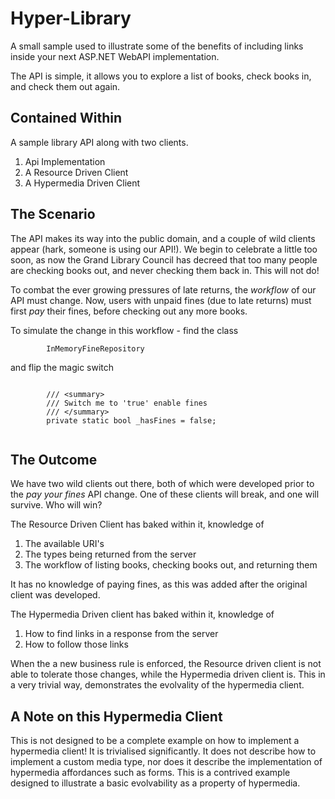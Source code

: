 Hyper-Library
=============

A small sample used to illustrate some of the benefits of including links inside your next ASP.NET WebAPI implementation.

The API is simple, it allows you to explore a list of books, check books in, and check them out again.

## Contained Within
A sample library API along with two clients.

1. Api Implementation 
2. A Resource Driven Client 
3. A Hypermedia Driven Client 

## The Scenario 
The API makes its way into the public domain, and a couple of wild clients appear (hark, someone is using our API!).
We begin to celebrate a little too soon, as now the Grand Library Council has decreed that too many people are checking books
out, and never checking them back in. This will not do! 

To combat the ever growing pressures of late returns, the *workflow* of our API must change. Now, users with unpaid fines
(due to late returns) must first *pay* their fines, before checking out any more books.

To simulate the change in this workflow - find the class

```
        InMemoryFineRepository
````

and flip the magic switch 

`````

        /// <summary>
        /// Switch me to 'true' enable fines
        /// </summary>
        private static bool _hasFines = false;
        
`````

## The Outcome 
We have two wild clients out there, both of which were developed prior to the *pay your fines* API change. One of these clients will
break, and one will survive. Who will win?

The Resource Driven Client has baked within it, knowledge of

1. The available URI's
2. The types being returned from the server
3. The workflow of listing books, checking books out, and returning them

It has no knowledge of paying fines, as this was added after the original client was developed.

The Hypermedia Driven client has baked within it, knowledge of

1. How to find links in a response from the server
2. How to follow those links

When the a new business rule is enforced, the Resource driven client is not able to tolerate those changes, while the Hypermedia 
driven client is. This in a very trivial way, demonstrates the evolvality of the hypermedia client. 

## A Note on this Hypermedia Client
This is not designed to be a complete example on how to implement a hypermedia client! It is trivialised significantly.
It does not describe how to implement a custom media type, nor does it describe the implementation of hypermedia affordances such
as forms. This is a contrived example designed to illustrate a basic evolvability as a property of hypermedia.




